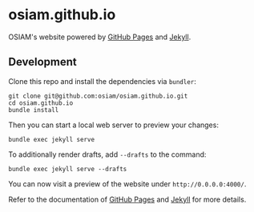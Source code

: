 # osiam.github.io

OSIAM's website powered by [GitHub Pages](https://pages.github.com/) and [Jekyll](http://jekyllrb.com/).

## Development

Clone this repo and install the dependencies via `bundler`:

```
git clone git@github.com:osiam/osiam.github.io.git
cd osiam.github.io
bundle install
```

Then you can start a local web server to preview your changes:

```
bundle exec jekyll serve
```

To additionally render drafts, add `--drafts` to the command:

```
bundle exec jekyll serve --drafts
```

You can now visit a preview of the website under `http://0.0.0.0:4000/`.

Refer to the documentation of [GitHub Pages](https://help.github.com/articles/using-jekyll-with-pages/)
and [Jekyll](http://jekyllrb.com/docs/home/) for more details.
